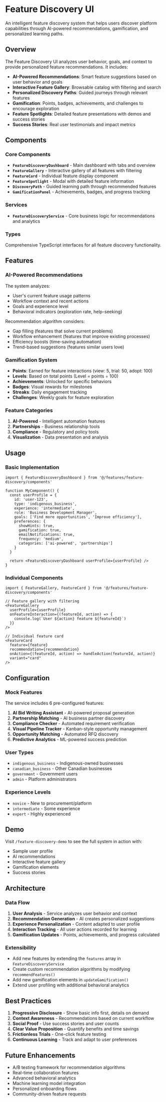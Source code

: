 # Feature Discovery UI

An intelligent feature discovery system that helps users discover platform capabilities through AI-powered recommendations, gamification, and personalized learning paths.

## Overview

The Feature Discovery UI analyzes user behavior, goals, and context to provide personalized feature recommendations. It includes:

- **AI-Powered Recommendations**: Smart feature suggestions based on user behavior and goals
- **Interactive Feature Gallery**: Browsable catalog with filtering and search
- **Personalized Discovery Paths**: Guided journeys through relevant features
- **Gamification**: Points, badges, achievements, and challenges to encourage exploration
- **Feature Spotlights**: Detailed feature presentations with demos and success stories
- **Success Stories**: Real user testimonials and impact metrics

## Components

### Core Components

- **`FeatureDiscoveryDashboard`** - Main dashboard with tabs and overview
- **`FeatureGallery`** - Interactive gallery of all features with filtering
- **`FeatureCard`** - Individual feature display component
- **`FeatureSpotlight`** - Modal with detailed feature information
- **`DiscoveryPath`** - Guided learning path through recommended features
- **`GamificationPanel`** - Achievements, badges, and progress tracking

### Services

- **`FeatureDiscoveryService`** - Core business logic for recommendations and analytics

### Types

Comprehensive TypeScript interfaces for all feature discovery functionality.

## Features

### AI-Powered Recommendations

The system analyzes:
- User's current feature usage patterns
- Workflow context and recent actions
- Goals and experience level
- Behavioral indicators (exploration rate, help-seeking)

Recommendation algorithm considers:
- Gap filling (features that solve current problems)
- Workflow enhancement (features that improve existing processes)
- Efficiency boosts (time-saving automation)
- Trend-based suggestions (features similar users love)

### Gamification System

- **Points**: Earned for feature interactions (view: 5, trial: 50, adopt: 100)
- **Levels**: Based on total points (Level = points ÷ 100)
- **Achievements**: Unlocked for specific behaviors
- **Badges**: Visual rewards for milestones
- **Streaks**: Daily engagement tracking
- **Challenges**: Weekly goals for feature exploration

### Feature Categories

1. **AI-Powered** - Intelligent automation features
2. **Partnerships** - Business relationship tools
3. **Compliance** - Regulatory and policy tools
4. **Visualization** - Data presentation and analysis

## Usage

### Basic Implementation

```tsx
import { FeatureDiscoveryDashboard } from '@/features/feature-discovery/components'

function MyComponent() {
  const userProfile = {
    id: 'user-123',
    type: 'indigenous_business',
    experience: 'intermediate',
    role: 'Business Development Manager',
    goals: ['Find more opportunities', 'Improve efficiency'],
    preferences: {
      showHints: true,
      gamification: true,
      emailNotifications: true,
      frequency: 'medium',
      categories: ['ai-powered', 'partnerships']
    }
  }

  return <FeatureDiscoveryDashboard userProfile={userProfile} />
}
```

### Individual Components

```tsx
import { FeatureGallery, FeatureCard } from '@/features/feature-discovery/components'

// Feature gallery with filtering
<FeatureGallery 
  userProfile={userProfile}
  onFeatureInteraction={(featureId, action) => {
    console.log(`User ${action} feature ${featureId}`)
  }}
/>

// Individual feature card
<FeatureCard
  feature={feature}
  recommendation={recommendation}
  onAction={(featureId, action) => handleAction(featureId, action)}
  variant="card"
/>
```

## Configuration

### Mock Features

The service includes 6 pre-configured features:

1. **AI Bid Writing Assistant** - AI-powered proposal generation
2. **Partnership Matching** - AI business partner discovery
3. **Compliance Checker** - Automated requirement verification
4. **Visual Pipeline Tracker** - Kanban-style opportunity management
5. **Opportunity Matching** - Automated RFQ discovery
6. **Predictive Analytics** - ML-powered success prediction

### User Types

- `indigenous_business` - Indigenous-owned businesses
- `canadian_business` - Other Canadian businesses  
- `government` - Government users
- `admin` - Platform administrators

### Experience Levels

- `novice` - New to procurement/platform
- `intermediate` - Some experience
- `expert` - Highly experienced

## Demo

Visit `/feature-discovery-demo` to see the full system in action with:
- Sample user profile
- AI recommendations
- Interactive feature gallery
- Gamification elements
- Success stories

## Architecture

### Data Flow

1. **User Analysis** - Service analyzes user behavior and context
2. **Recommendation Generation** - AI creates personalized suggestions
3. **Experience Personalization** - Content adapted to user profile
4. **Interaction Tracking** - All user actions recorded for learning
5. **Gamification Updates** - Points, achievements, and progress calculated

### Extensibility

- Add new features by extending the `features` array in `FeatureDiscoveryService`
- Create custom recommendation algorithms by modifying `recommendFeatures()`
- Add new gamification elements in `updateGamification()`
- Extend user profiling with additional behavioral analytics

## Best Practices

1. **Progressive Disclosure** - Show basic info first, details on demand
2. **Context Awareness** - Recommendations based on current workflow
3. **Social Proof** - Use success stories and user counts
4. **Clear Value Proposition** - Quantify benefits and time savings
5. **Frictionless Trials** - One-click feature testing
6. **Continuous Learning** - Track and adapt to user preferences

## Future Enhancements

- A/B testing framework for recommendation algorithms
- Real-time collaboration features
- Advanced behavioral analytics
- Machine learning model integration
- Personalized onboarding flows
- Community-driven feature requests